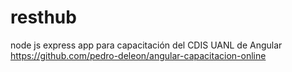 # resthub
node js express app para capacitación del CDIS UANL de Angular https://github.com/pedro-deleon/angular-capacitacion-online
